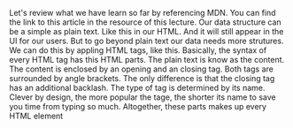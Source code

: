 Let's review what we have learn so far by referencing MDN. You can find the link to this article in the resource of this lecture. 
Our data structure can be a simple as plain text. 
Like this in our HTML. And it will still appear in the UI for our users. 
But to go beyond plain text our data needs more strutures. We can do this by appling HTML tags, like this.
Basically, the syntax of every HTML tag has this HTML parts. 
The plain text is know as the content.
The content is enclosed by an opening and an closing tag. 
Both tags are surrounded by angle brackets. 
The only difference is that the closing tag has an additional backlash.
The type of tag is determined by its name.
Clever by design, the more popular the tage, the shorter its name to save you time from typing so much.
Altogether, these parts makes up every HTML element
